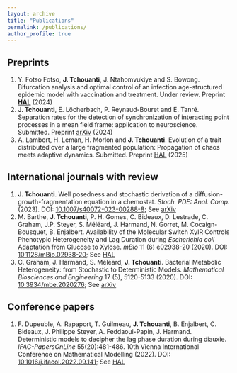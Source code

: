 ```yaml
---
layout: archive
title: "Publications"
permalink: /publications/
author_profile: true
---
```


Preprints
------
1. Y. Fotso Fotso, **J. Tchouanti**, J. Ntahomvukiye and S. Bowong. Bifurcation analysis and optimal control of an infection age-structured epidemic model with vaccination and treatment. Under review. Preprint [**HAL**](https://hal.science/hal-04170982/) (2024)
2. **J. Tchouanti**, E. Löcherbach, P. Reynaud-Bouret and E. Tanré. Separation rates for the detection of synchronization of interacting point processes in a mean field frame: application to neuroscience. Submitted. Preprint [arXiv](https://arxiv.org/abs/2402.01919) (2024)
3. A. Lambert, H. Leman, H. Morlon and **J. Tchouanti**. Evolution of a trait distributed over a large fragmented population: Propagation of chaos meets adaptive dynamics. Submitted. Preprint [HAL](https://hal.science/hal-04873740) (2025)


International journals with review
------
1. **J. Tchouanti**. Well posedness and stochastic derivation of a diffusion-growth-fragmentation equation in a chemostat. *Stoch. PDE: Anal. Comp.* (2023). DOI: [10.1007/s40072-023-00288-8](https://doi.org/10.1007/s40072-023-00288-8); See [arXiv](https://arxiv.org/abs/2203.10809)
1. M. Barthe, **J. Tchouanti**, P. H. Gomes, C. Bideaux, D. Lestrade, C. Graham, J.P. Steyer, S. Méléard, J. Harmand, N. Gorret, M. Cocaign-Bousquet, B. Enjalbert. Availability of the Molecular Switch XylR Controls Phenotypic Heterogeneity and Lag Duration during *Escherichia coli* Adaptation from Glucose to Xylose. *mBio* 11 (6) e02938-20 (2020). DOI: [10.1128/mBio.02938-20](https://doi.org/10.1128/mBio.02938-20); See [HAL](https://hal.science/hal-03096881)
1. C. Graham, J. Harmand, S. Méléard, **J. Tchouanti**. Bacterial Metabolic Heterogeneity: from Stochastic to Deterministic Models. *Mathematical Biosciences and Engineering* 17 (5), 5120-5133 (2020). DOI: [10.3934/mbe.2020276](https://doi.org/10.3934/mbe.2020276); See [arXiv](https://arxiv.org/abs/2005.08861)


Conference papers
------
1. F. Dupeuble, A. Rapaport, T. Guilmeau, **J. Tchouanti**, B. Enjalbert, C. Bideaux, J. Philippe Steyer, A. Feddaoui-Papin, J. Harmand. Deterministic models to decipher the lag phase duration during diauxie. *IFAC-PapersOnLine* 55(20):481-486. 10th Vienna International Conference on Mathematical Modelling (2022). DOI: [10.1016/j.ifacol.2022.09.141](https://doi.org/10.1016/j.ifacol.2022.09.141); See [HAL](https://hal.science/hal-03610317v1) 
